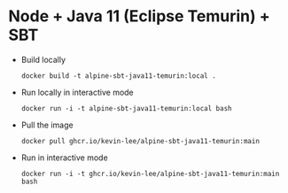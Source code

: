 # Node + Java 11 (Eclipse Temurin) + SBT

* Build locally
  ```shell
  docker build -t alpine-sbt-java11-temurin:local .
  ```

* Run locally in interactive mode
  ```shell
  docker run -i -t alpine-sbt-java11-temurin:local bash
  ```

* Pull the image
  ```shell
  docker pull ghcr.io/kevin-lee/alpine-sbt-java11-temurin:main
  ```

* Run in interactive mode
  ```shell
  docker run -i -t ghcr.io/kevin-lee/alpine-sbt-java11-temurin:main bash
  ```
